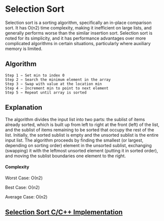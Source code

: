 # Selection Sort

Selection sort is a sorting algorithm, specifically an in-place comparison sort. It has O(n2) time complexity, making it inefficient on large lists, and generally performs worse than the similar insertion sort. Selection sort is noted for its simplicity, and it has performance advantages over more complicated algorithms in certain situations, particularly where auxiliary memory is limited.



## Algorithm
```
Step 1 − Set min to index 0
Step 2 − Search the minimum element in the array
Step 3 − Swap with value at the location min
Step 4 − Increment min to point to next element
Step 5 − Repeat until array is sorted
```



## Explanation

The algorithm divides the input list into two parts: the sublist of items already sorted, which is built up from left to right at the front (left) of the list, and the sublist of items remaining to be sorted that occupy the rest of the list. Initially, the sorted sublist is empty and the unsorted sublist is the entire input list. The algorithm proceeds by finding the smallest (or largest, depending on sorting order) element in the unsorted sublist, exchanging (swapping) it with the leftmost unsorted element (putting it in sorted order), and moving the sublist boundaries one element to the right.
#### Complexity
Worst Case:	О(n2)

Best Case:	О(n2) 

Average Case:	О(n2)



## [Selection Sort C/C++ Implementation](Selection_Sort.c)
